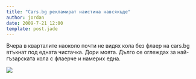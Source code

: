 ```yaml
---
title: "Cars.bg рекламират наистина навсякъде"
author: jordan
date: 2009-7-21 12:00
template: post.jade
---
```


Вчера в кварталите наоколо почти не видях кола без флаер на cars.bg
втъкнат под едната чистачка. Дори моята. Дълго се оглеждах за
най-гъзарската кола с флаерче и намерих една.

![](carsbg_advertisement.jpg)
